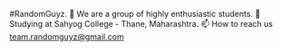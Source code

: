 #RandomGuyz.
👋 We are a group of highly enthusiastic students.
🌆 Studying at Sahyog College - Thane, Maharashtra.
📫 How to reach us
team.randomguyz@gmail.com
